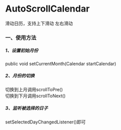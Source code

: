 # AutoScrollCalendar
滑动日历，支持上下滑动 左右滑动
<h3>一、使用方法</h3>
<h5>1、设置初始月份</h5>
public void setCurrentMonth(Calendar startCalendar)
<h5>2、月份的切换</h5>
切换到上月调用scrollToPre()</br>
切换到下月调用scrollToNext()</br>
<h5>3、监听被选择的日子</h5>
setSelectedDayChangedListener()即可
